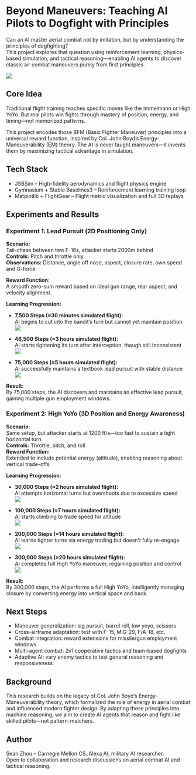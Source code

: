 # Beyond Maneuvers: Teaching AI Pilots to Dogfight with Principles

Can an AI master aerial combat not by imitation, but by understanding the principles of dogfighting?  
This project explores that question using reinforcement learning, physics-based simulation, and tactical reasoning—enabling AI agents to discover classic air combat maneuvers purely from first principles.

![](images/title.png)

## Core Idea

Traditional flight training teaches specific moves like the Immelmann or High YoYo. But real pilots win fights through mastery of position, energy, and timing—not memorized patterns.

This project encodes those BFM (Basic Fighter Maneuver) principles into a universal reward function, inspired by Col. John Boyd’s Energy-Maneuverability (EM) theory. The AI is never taught maneuvers—it invents them by maximizing tactical advantage in simulation.

## Tech Stack

- JSBSim – High-fidelity aerodynamics and flight physics engine  
- Gymnasium + Stable Baselines3 – Reinforcement learning training loop  
- Matplotlib + FlightGear – Flight metric visualization and full 3D replays  

## Experiments and Results

### Experiment 1: Lead Pursuit (2D Positioning Only)

**Scenario:**  
Tail-chase between two F-16s, attacker starts 2000m behind  
**Controls:** Pitch and throttle only  
**Observations:** Distance, angle off nose, aspect, closure rate, own speed and G-force  

**Reward Function:**  
A smooth zero-sum reward based on ideal gun range, rear aspect, and velocity alignment.

**Learning Progression:**

- **7,500 Steps (≈30 minutes simulated flight):**  
  AI begins to cut into the bandit’s turn but cannot yet maintain position  
  ![](images/2d_top_down_positions_1.png)

- **46,500 Steps (≈3 hours simulated flight):**  
  AI starts tightening its turn after interception, though still inconsistent  
  ![](images/2d_top_down_positions_2.png)

- **75,000 Steps (≈5 hours simulated flight):**  
  AI successfully maintains a textbook lead pursuit with stable distance  
  ![](images/2d_top_down_positions_3.png)

**Result:**  
By 75,000 steps, the AI discovers and maintains an effective lead pursuit, gaining multiple gun employment windows.


### Experiment 2: High YoYo (3D Position and Energy Awareness)

**Scenario:**  
Same setup, but attacker starts at 1200 ft/s—too fast to sustain a tight horizontal turn  
**Controls:** Throttle, pitch, and roll  
**Reward Function:**  
Extended to include potential energy (altitude), enabling reasoning about vertical trade-offs

**Learning Progression:**

- **30,000 Steps (≈2 hours simulated flight):**  
  AI attempts horizontal turns but overshoots due to excessive speed  
  ![](images/3d_3d_graphs_1.png)

- **100,000 Steps (≈7 hours simulated flight):**  
  AI starts climbing to trade speed for altitude  
  ![](images/3d_3d_graphs_2.png)

- **200,000 Steps (≈14 hours simulated flight):**  
  AI learns tighter turns via energy trading but doesn’t fully re-engage  
  ![](images/3d_3d_graphs_3.png)

- **300,000 Steps (≈20 hours simulated flight):**  
  AI completes full High YoYo maneuver, regaining position and control  
  ![](images/3d_3d_graphs_4.png)

**Result:**  
By 300,000 steps, the AI performs a full High YoYo, intelligently managing closure by converting energy into vertical space and back.


## Next Steps

- Maneuver generalization: lag pursuit, barrel roll, low yoyo, scissors  
- Cross-airframe adaptation: test with F-15, MiG-29, F/A-18, etc.  
- Combat integration: reward extensions for missile/gun employment windows  
- Multi-agent combat: 2v1 cooperative tactics and team-based dogfights  
- Adaptive AI: vary enemy tactics to test general reasoning and responsiveness  

## Background

This research builds on the legacy of Col. John Boyd’s Energy-Maneuverability theory, which formalized the role of energy in aerial combat and influenced modern fighter design. By adapting these principles into machine reasoning, we aim to create AI agents that reason and fight like skilled pilots—not pattern-matchers.

## Author

Sean Zhou – Carnegie Mellon CS, Alexa AI, military AI researcher.  
Open to collaboration and research discussions on aerial combat AI and tactical reasoning.

